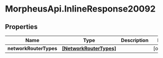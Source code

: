 # MorpheusApi.InlineResponse20092

## Properties

Name | Type | Description | Notes
------------ | ------------- | ------------- | -------------
**networkRouterTypes** | [**[NetworkRouterTypes]**](NetworkRouterTypes.md) |  | [optional] 


